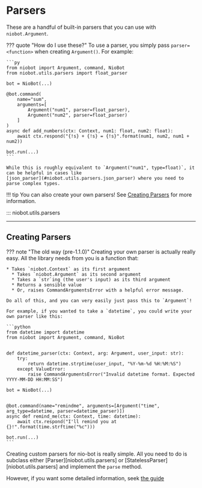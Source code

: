 # Parsers

These are a handful of built-in parsers that you can use with `niobot.Argument`.

??? quote "How do I use these?"
    To use a parser, you simply pass `parser=<function>` when creating `Argument()`.
    For example:

    ```py
    from niobot import Argument, command, NioBot
    from niobot.utils.parsers import float_parser
    
    bot = NioBot(...)
    
    @bot.command(
        name="sum", 
        arguments=[
            Argument("num1", parser=float_parser),
            Argument("num2", parser=float_parser)
        ]
    )
    async def add_numbers(ctx: Context, num1: float, num2: float):
        await ctx.respond("{!s} + {!s} = {!s}".format(num1, num2, num1 + num2))

    bot.run(...)
    ```

    While this is roughly equivalent to `Argument("num1", type=float)`, it can be helpful in cases like 
    [json_parser](#niobot.utils.parsers.json_parser) where you need to parse complex types.

!!! tip
    You can also create your own parsers! See [Creating Parsers](#creating-parsers) for more information.

::: niobot.utils.parsers

--------------------------

## Creating Parsers

??? note "The old way (pre-1.1.0)"
    Creating your own parser is actually really easy. All the library needs from you is a function that:
    
    * Takes `niobot.Context` as its first argument
      * Takes `niobot.Argument` as its second argument
      * Takes a `str`ing (the user's input) as its third argument
      * Returns a sensible value
      * Or, raises CommandArgumentsError with a helpful error message.
    
    Do all of this, and you can very easily just pass this to `Argument`!
    
    For example, if you wanted to take a `datetime`, you could write your own parser like this:
    
    ```python
    from datetime import datetime
    from niobot import Argument, command, NioBot
    
    
    def datetime_parser(ctx: Context, arg: Argument, user_input: str):
        try:
            return datetime.strptime(user_input, "%Y-%m-%d %H:%M:%S")
        except ValueError:
            raise CommandArgumentsError("Invalid datetime format. Expected YYYY-MM-DD HH:MM:SS")
    
    bot = NioBot(...)
    
    
    @bot.command(name="remindme", arguments=[Argument("time", arg_type=datetime, parser=datetime_parser)])
    async def remind_me(ctx: Context, time: datetime):
        await ctx.respond("I'll remind you at {}!".format(time.strftime("%c")))
    
    bot.run(...)
    ```

Creating custom parsers for nio-bot is really simple. All you need to do is subclass either 
[Parser][niobot.utils.parsers] or [StatelessParser][niobot.utils.parsers] and implement the `parse` method.

However, if you want some detailed information, seek [the guide](../../guides/004-creating-custom-parsers.md/)
